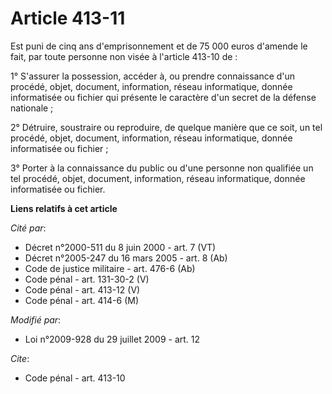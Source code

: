 # Article 413-11

Est puni de cinq ans d'emprisonnement et de 75 000 euros d'amende le fait, par toute personne non visée à l'article 413-10
de : 

1° S'assurer la possession, accéder à, ou prendre connaissance d'un procédé, objet, document, information, réseau
informatique, donnée informatisée ou fichier qui présente le caractère d'un secret de la défense nationale ; 

2° Détruire, soustraire ou reproduire, de quelque manière que ce soit, un tel procédé, objet, document, information, réseau
informatique, donnée informatisée ou fichier ; 

3° Porter à la connaissance du public ou d'une personne non qualifiée un tel procédé, objet, document, information, réseau
informatique, donnée informatisée ou fichier.

**Liens relatifs à cet article**

_Cité par_:

  - Décret n°2000-511 du 8 juin 2000 - art. 7 (VT)
  - Décret n°2005-247 du 16 mars 2005 - art. 8 (Ab)
  - Code de justice militaire - art. 476-6 (Ab)
  - Code pénal - art. 131-30-2 (V)
  - Code pénal - art. 413-12 (V)
  - Code pénal - art. 414-6 (M)

_Modifié par_:

  - Loi n°2009-928 du 29 juillet 2009 - art. 12

_Cite_:

  - Code pénal - art. 413-10
